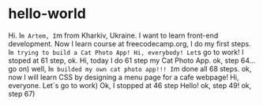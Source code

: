 # hello-world
Hi. I`m Artem, I`m from Kharkiv, Ukraine. I want to learn front-end development.
Now I learn course at freecodecamp.org, I do my first steps.
I`m trying to build a Cat Photo App!
Hi, everybody! Let`s go to work!
I stoped at 61 step, ok.
Hi, today I do 61 step my Cat Photo App.
ok, step 64... go on)
well, I`m builded my own cat photo app!!! I`m done all 68 steps.
ok, now I will learn CSS by designing a menu page for a cafe webpage! 
Hi, everyone. Let`s go to work)
Ok, I stopped at 46 step
Hello! ok, step 49! ok, step 67)
